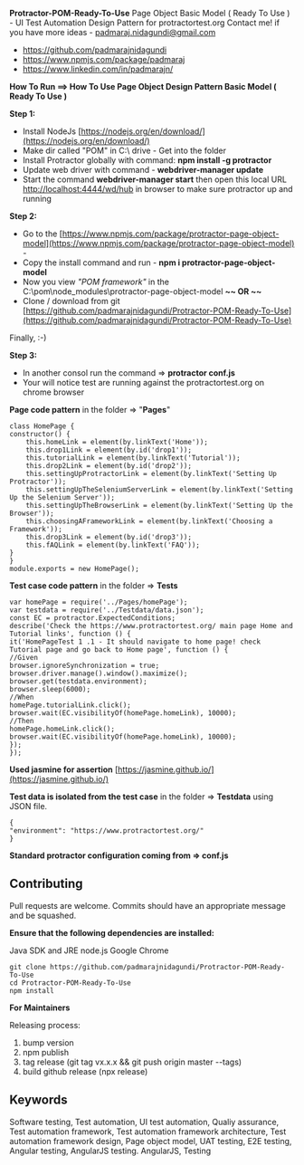 
**Protractor-POM-Ready-To-Use** 
Page Object Basic Model ( Ready To Use ) - UI Test Automation Design Pattern for protractortest.org 
Contact me! if you have more ideas -  [padmaraj.nidagundi@gmail.com](mailto:padmaraj.nidagundi@gmail.com)  

 - https://github.com/padmarajnidagundi
 - https://www.npmjs.com/package/padmaraj
 - https://www.linkedin.com/in/padmarajn/

**How To Run ==> How To Use Page Object Design Pattern Basic Model ( Ready To Use )**

**Step 1:** 

 - Install NodeJs 
   [https://nodejs.org/en/download/](https://nodejs.org/en/download/)  
 - Make dir called "POM" in C:\ drive - Get into the folder 
 - Install Protractor globally with command: **npm install -g protractor**  
 - Update web driver with command -  **webdriver-manager update**  
 - Start the command **webdriver-manager start**  then open this local URL  [http://localhost:4444/wd/hub](http://localhost:4444/wd/hub)  in
   browser to make sure protractor up and running

**Step 2:** 
 - Go to the  [https://www.npmjs.com/package/protractor-page-object-model](https://www.npmjs.com/package/protractor-page-object-model)   - 
 - Copy the install command and run - **npm i protractor-page-object-model** 
 - Now you view *"POM framework"* in the C:\pom\node_modules\protractor-page-object-model
  **~~ OR ~~**
 - Clone / download from git  [https://github.com/padmarajnidagundi/Protractor-POM-Ready-To-Use](https://github.com/padmarajnidagundi/Protractor-POM-Ready-To-Use)

Finally, :-)

**Step 3:**
- In another consol run the command => **protractor conf.js** 
- Your will notice test are running against the protractortest.org on chrome browser

**Page code pattern** in the folder => "**Pages**"

    class HomePage {
    constructor() {
        this.homeLink = element(by.linkText('Home'));
        this.drop1Link = element(by.id('drop1'));
        this.tutorialLink = element(by.linkText('Tutorial'));
        this.drop2Link = element(by.id('drop2'));
        this.settingUpProtractorLink = element(by.linkText('Setting Up Protractor'));
        this.settingUpTheSeleniumServerLink = element(by.linkText('Setting Up the Selenium Server'));
        this.settingUpTheBrowserLink = element(by.linkText('Setting Up the Browser'));
        this.choosingAFrameworkLink = element(by.linkText('Choosing a Framework'));
        this.drop3Link = element(by.id('drop3'));
        this.fAQLink = element(by.linkText('FAQ'));
    }
    }
    module.exports = new HomePage();

**Test case code pattern** in the folder =>  **Tests**

    var homePage = require('../Pages/homePage');
    var testdata = require('../Testdata/data.json');
    const EC = protractor.ExpectedConditions;
    describe('Check the https://www.protractortest.org/ main page Home and Tutorial links', function () {
    it('HomePageTest 1 .1 - It should navigate to home page! check Tutorial page and go back to Home page', function () {
    //Given
    browser.ignoreSynchronization = true;
    browser.driver.manage().window().maximize();
    browser.get(testdata.environment);
    browser.sleep(6000);
    //When
    homePage.tutorialLink.click();
    browser.wait(EC.visibilityOf(homePage.homeLink), 10000);
    //Then
    homePage.homeLink.click();
    browser.wait(EC.visibilityOf(homePage.homeLink), 10000);   
    }); 
    });

 **Used jasmine for assertion**
 [https://jasmine.github.io/](https://jasmine.github.io/)
 
 **Test data is isolated from the test case** in the folder  => **Testdata** using JSON file.
  
    { 
    "environment": "https://www.protractortest.org/"
    }

**Standard protractor configuration coming from **=>**     conf.js**

> 

## **Contributing**

Pull requests are welcome. Commits should have an appropriate message and be squashed.

**Ensure that the following dependencies are installed:**

Java SDK and JRE
node.js
Google Chrome

    git clone https://github.com/padmarajnidagundi/Protractor-POM-Ready-To-Use
    cd Protractor-POM-Ready-To-Use
    npm install

**For Maintainers**

Releasing process:

 1. bump version
 2. npm publish
 3. tag release (git tag vx.x.x && git push origin master --tags)
 4. build github release (npx release)

 
## Keywords
Software testing, Test automation, UI test automation, Qualiy assurance, Test automation framework, Test automation framework architecture, Test automation framework design, Page object model, UAT testing, E2E testing, Angular testing, AngularJS testing. AngularJS, Testing
